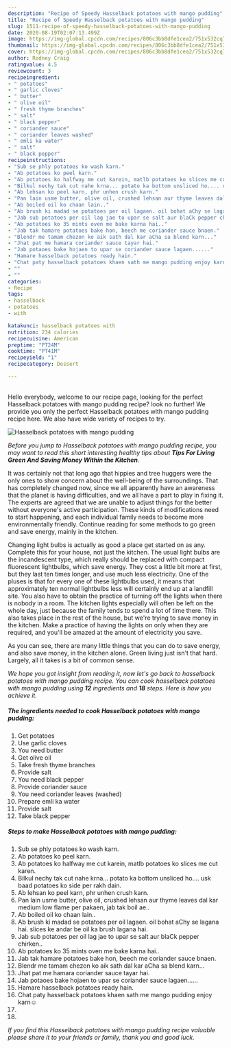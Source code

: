 ```yaml
---
description: "Recipe of Speedy Hasselback potatoes with mango pudding"
title: "Recipe of Speedy Hasselback potatoes with mango pudding"
slug: 1511-recipe-of-speedy-hasselback-potatoes-with-mango-pudding
date: 2020-08-19T02:07:13.499Z
image: https://img-global.cpcdn.com/recipes/806c3bb8dfe1cea2/751x532cq70/hasselback-potatoes-with-mango-pudding-recipe-main-photo.jpg
thumbnail: https://img-global.cpcdn.com/recipes/806c3bb8dfe1cea2/751x532cq70/hasselback-potatoes-with-mango-pudding-recipe-main-photo.jpg
cover: https://img-global.cpcdn.com/recipes/806c3bb8dfe1cea2/751x532cq70/hasselback-potatoes-with-mango-pudding-recipe-main-photo.jpg
author: Rodney Craig
ratingvalue: 4.5
reviewcount: 3
recipeingredient:
- " potatoes"
- " garlic cloves"
- " butter"
- " olive oil"
- " fresh thyme branches"
- " salt"
- " black pepper"
- " coriander sauce"
- " coriander leaves washed"
- " emli ka water"
- " salt"
- " black pepper"
recipeinstructions:
- "Sub se phly potatoes ko wash karn."
- "Ab potatoes ko peel karn."
- "Ab potatoes ko halfway me cut karein, matlb potatoes ko slices me cut karen."
- "Bilkul nechy tak cut nahe krna... potato ka bottom unsliced ho.... usk baad potatoes ko side per rakh dain."
- "Ab lehsan ko peel karn, phr unhen crush karn."
- "Pan lain usme butter, olive oil, crushed lehsan aur thyme leaves dal kar medium low flame per pakaen, jab tak boil ae.."
- "Ab boiled oil ko chaan lain.."
- "Ab brush ki madad se potatoes per oil lagaen. oil bohat aChy se lagana hai. slices ke andar be oil ka brush lagana hai."
- "Jab sub potatoes per oil lag jae to upar se salt aur blaCk pepper chirken.."
- "Ab potatoes ko 35 mints oven me bake karna hai.."
- "Jab tak hamare potatoes bake hon, beech me coriander sauce bnaen."
- "Blendr me tamam chezon ko aik sath dal kar aCha sa blend karn..."
- "Jhat pat me hamara coriander sauce tayar hai."
- "Jab potaoes bake hojaen to upar se coriander sauce lagaen......"
- "Hamare hasselback potatoes ready hain."
- "Chat paty hasselback potatoes khaen sath me mango pudding enjoy karn☺"
- ""
- ""
categories:
- Recipe
tags:
- hasselback
- potatoes
- with

katakunci: hasselback potatoes with 
nutrition: 234 calories
recipecuisine: American
preptime: "PT24M"
cooktime: "PT41M"
recipeyield: "1"
recipecategory: Dessert

---
```

<br>
Hello everybody, welcome to our recipe page, looking for the perfect Hasselback potatoes with mango pudding recipe? look no further! We provide you only the perfect Hasselback potatoes with mango pudding recipe here. We also have wide variety of recipes to try.
<br>


![Hasselback potatoes with mango pudding](https://img-global.cpcdn.com/recipes/806c3bb8dfe1cea2/751x532cq70/hasselback-potatoes-with-mango-pudding-recipe-main-photo.jpg)

<i>Before you jump to Hasselback potatoes with mango pudding recipe, you may want to read this short interesting healthy tips about 
<strong>Tips For Living Green And Saving Money Within the Kitchen</strong>.</i>
</br>

It was certainly not that long ago that hippies and tree huggers were the only ones to show concern about the well-being of the surroundings. That has completely changed now, since we all apparently have an awareness that the planet is having difficulties, and we all have a part to play in fixing it. The experts are agreed that we are unable to adjust things for the better without everyone's active participation. These kinds of modifications need to start happening, and each individual family needs to become more environmentally friendly. Continue reading for some methods to go green and save energy, mainly in the kitchen.

Changing light bulbs is actually as good a place get started on as any. Complete this for your house, not just the kitchen. The usual light bulbs are the incandescent type, which really should be replaced with compact fluorescent lightbulbs, which save energy. They cost a little bit more at first, but they last ten times longer, and use much less electricity. One of the pluses is that for every one of these lightbulbs used, it means that approximately ten normal lightbulbs less will certainly end up at a landfill site. You also have to obtain the practice of turning off the lights when there is nobody in a room. The kitchen lights especially will often be left on the whole day, just because the family tends to spend a lot of time there. This also takes place in the rest of the house, but we're trying to save money in the kitchen. Make a practice of having the lights on only when they are required, and you'll be amazed at the amount of electricity you save.

As you can see, there are many little things that you can do to save energy, and also save money, in the kitchen alone. Green living just isn't that hard. Largely, all it takes is a bit of common sense.


<i>We hope you got insight from reading it, now let's go back to hasselback potatoes with mango pudding recipe. You can cook hasselback potatoes with mango pudding using <strong>12</strong> ingredients and <strong>18</strong> steps. Here is how you achieve it.
</i>

##### The ingredients needed to cook Hasselback potatoes with mango pudding:

1. Get  potatoes
1. Use  garlic cloves
1. You need  butter
1. Get  olive oil
1. Take  fresh thyme branches
1. Provide  salt
1. You need  black pepper
1. Provide  coriander sauce
1. You need  coriander leaves (washed)
1. Prepare  emli ka water
1. Provide  salt
1. Take  black pepper


##### Steps to make Hasselback potatoes with mango pudding:

1. Sub se phly potatoes ko wash karn.
1. Ab potatoes ko peel karn.
1. Ab potatoes ko halfway me cut karein, matlb potatoes ko slices me cut karen.
1. Bilkul nechy tak cut nahe krna... potato ka bottom unsliced ho.... usk baad potatoes ko side per rakh dain.
1. Ab lehsan ko peel karn, phr unhen crush karn.
1. Pan lain usme butter, olive oil, crushed lehsan aur thyme leaves dal kar medium low flame per pakaen, jab tak boil ae..
1. Ab boiled oil ko chaan lain..
1. Ab brush ki madad se potatoes per oil lagaen. oil bohat aChy se lagana hai. slices ke andar be oil ka brush lagana hai.
1. Jab sub potatoes per oil lag jae to upar se salt aur blaCk pepper chirken..
1. Ab potatoes ko 35 mints oven me bake karna hai..
1. Jab tak hamare potatoes bake hon, beech me coriander sauce bnaen.
1. Blendr me tamam chezon ko aik sath dal kar aCha sa blend karn...
1. Jhat pat me hamara coriander sauce tayar hai.
1. Jab potaoes bake hojaen to upar se coriander sauce lagaen......
1. Hamare hasselback potatoes ready hain.
1. Chat paty hasselback potatoes khaen sath me mango pudding enjoy karn☺
1. 
1. 


<i>If you find this Hasselback potatoes with mango pudding recipe valuable please share it to your friends or family, thank you and good luck.</i>
